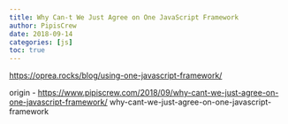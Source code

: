 ```yaml
---
title: Why Can-t We Just Agree on One JavaScript Framework
author: PipisCrew
date: 2018-09-14
categories: [js]
toc: true
---
```


https://oprea.rocks/blog/using-one-javascript-framework/

origin - https://www.pipiscrew.com/2018/09/why-cant-we-just-agree-on-one-javascript-framework/ why-cant-we-just-agree-on-one-javascript-framework